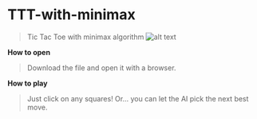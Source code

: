 # TTT-with-minimax
>Tic Tac Toe with minimax algorithm
![alt text](https://github.com/polymer940c/MapYourStocks/blob/master/src/ezgif-2-139f0ad163.gif "Logo Title Text 1")  

**How to open**
>Download the file and open it with a browser.

**How to play**
>Just click on any squares!
>Or... you can let the AI pick the next best move.
